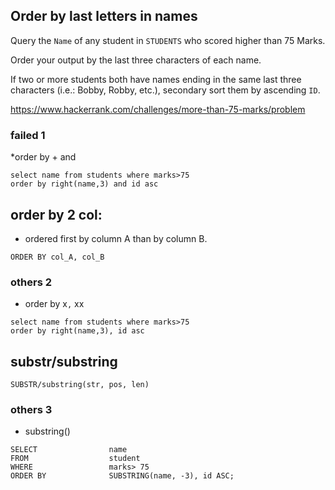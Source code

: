 ## Order by last letters in names

Query the `Name` of any student in `STUDENTS` who scored higher than 75 Marks. 

Order your output by the last three characters of each name. 

If two or more students both have names ending in the same last three characters (i.e.: Bobby, Robby, etc.), secondary sort them by ascending `ID`.

https://www.hackerrank.com/challenges/more-than-75-marks/problem

### failed 1
*order by + and
```mysql
select name from students where marks>75
order by right(name,3) and id asc
```

## order by 2 col:
* ordered first by column A than by column B.
```mysql
ORDER BY col_A, col_B
```

### others 2
* order by x`,` xx
```mysql
select name from students where marks>75
order by right(name,3), id asc
```

## substr/substring
```SUBSTR/substring(str, pos, len)```

### others 3
* substring()
```mysql
SELECT                name
FROM                  student
WHERE                 marks> 75
ORDER BY              SUBSTRING(name, -3), id ASC;
```
